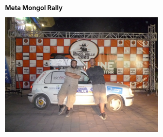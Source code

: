 ## Meta Mongol Rally<!-- .element: class="hidden" -->

![Mongol Rally](media/minicong_final.jpg "Mongol Rally")

